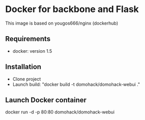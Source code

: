 Docker for backbone and Flask
==============

This image is based on yougos666/nginx (dockerhub) 

Requirements
--------------

- docker: version 1.5

Installation
--------------

- Clone project
- Launch build: "docker build -t domohack/domohack-webui ."

Launch Docker container
--------------
docker run -d -p 80:80 domohack/domohack-webui
